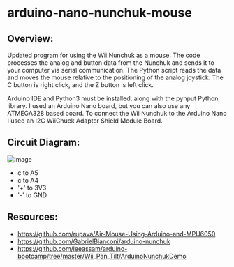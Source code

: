 # arduino-nano-nunchuk-mouse

## Overview:
Updated program for using the Wii Nunchuk as a mouse.
The code processes the analog and button data from the Nunchuk and sends it to your computer via serial communication.
The Python script reads the data and moves the mouse relative to the positioning of the analog joystick.
The C button is right click, and the Z button is left click.

Arduino IDE and Python3 must be installed, along with the pynput Python library.
I used an Arduino Nano board, but you can also use any ATMEGA328 based board.
To connect the Wii Nunchuk to the Arduino Nano I used an I2C WiiChuck Adapter Shield Module Board.

## Circuit Diagram:
  ![image](https://github.com/lchin10/arduino-nano-nunchuk-mouse/assets/46639864/b0bf2ab8-c19a-47f1-a0dc-679ef4365a4a)

* c to A5
* c to A4
* '+' to 3V3
* '-' to GND

## Resources:
* https://github.com/rupava/Air-Mouse-Using-Arduino-and-MPU6050
* https://github.com/GabrielBianconi/arduino-nunchuk
* https://github.com/leeassam/arduino-bootcamp/tree/master/Wii_Pan_Tilt/ArduinoNunchukDemo
